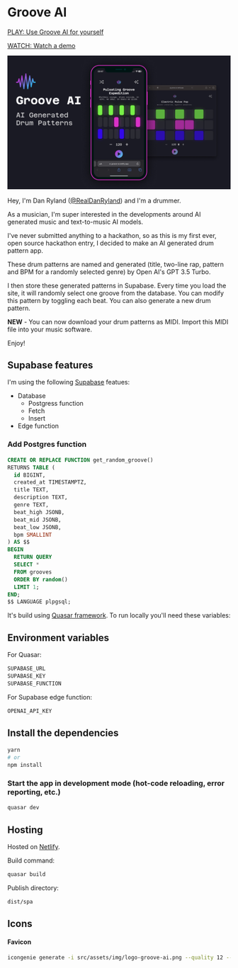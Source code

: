 # Groove AI

[PLAY: Use Groove AI for yourself](https://groove-ai.netlify.app/)

[WATCH: Watch a demo](https://www.loom.com/share/0c8e99b9e17e40efa65e114a4845ae8a)

![Groove AI - AI Generated Drum Patterns](./src/assets/img/groove-ai-cover.jpeg)

Hey, I'm Dan Ryland ([@RealDanRyland](https://twitter.com/RealDanRyland)) and I'm a drummer.

As a musician, I'm super interested in the developments around AI generated music and text-to-music AI models.

I've never submitted anything to a hackathon, so as this is my first ever, open source hackathon entry, I decided to make an AI generated drum pattern app.

These drum patterns are named and generated (title, two-line rap, pattern and BPM for a randomly selected genre) by Open AI's GPT 3.5 Turbo.

I then store these generated patterns in Supabase. Every time you load the site, it will randomly select one groove from the database. You can modify this pattern by toggling each beat. You can also generate a new drum pattern.

**NEW** - You can now download your drum patterns as MIDI. Import this MIDI file into your music software.

Enjoy!

## Supabase features

I'm using the following [Supabase](https://supabase.com/) featues:

- Database
  - Postgress function
  - Fetch
  - Insert
- Edge function

### Add Postgres function

```sql
CREATE OR REPLACE FUNCTION get_random_groove()
RETURNS TABLE (
  id BIGINT,
  created_at TIMESTAMPTZ,
  title TEXT,
  description TEXT,
  genre TEXT,
  beat_high JSONB,
  beat_mid JSONB,
  beat_low JSONB,
  bpm SMALLINT
) AS $$
BEGIN
  RETURN QUERY
  SELECT *
  FROM grooves
  ORDER BY random()
  LIMIT 1;
END;
$$ LANGUAGE plpgsql;
```

It's build using [Quasar framework](https://quasar.dev/). To run locally you'll need these variables:

## Environment variables

For Quasar:

```bash
SUPABASE_URL
SUPABASE_KEY
SUPABASE_FUNCTION
```

For Supabase edge function:

```bash
OPENAI_API_KEY
```

## Install the dependencies

```bash
yarn
# or
npm install
```

### Start the app in development mode (hot-code reloading, error reporting, etc.)

```bash
quasar dev
```

## Hosting

Hosted on [Netlify](https://www.netlify.com/).

Build command:

```bash
quasar build
```

Publish directory:

```bash
dist/spa
```

## Icons

#### Favicon

```bash
icongenie generate -i src/assets/img/logo-groove-ai.png --quality 12 --skip-trim
```
